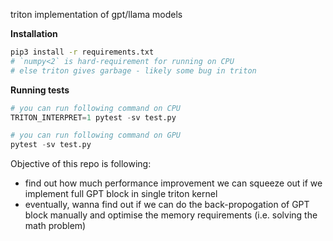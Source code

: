 triton implementation of gpt/llama models

**Installation**

```bash
pip3 install -r requirements.txt
# `numpy<2` is hard-requirement for running on CPU
# else triton gives garbage - likely some bug in triton
```

**Running tests**

```python
# you can run following command on CPU
TRITON_INTERPRET=1 pytest -sv test.py

# you can run following command on GPU
pytest -sv test.py
```

Objective of this repo is following:
* find out how much performance improvement we can squeeze out if we implement full GPT block in single triton kernel
* eventually, wanna find out if we can do the back-propogation of GPT block manually and optimise the memory requirements (i.e. solving the math problem)

